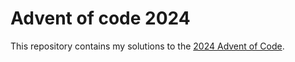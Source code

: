 # Advent of code 2024
This repository contains my solutions to the [2024 Advent of Code](https://adventofcode.com/2024).
